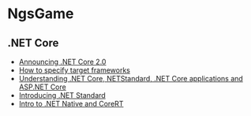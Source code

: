 NgsGame
=======

## .NET Core

- [Announcing .NET Core 2.0](https://blogs.msdn.microsoft.com/dotnet/2017/08/14/announcing-net-core-2-0/)
- [How to specify target frameworks](https://docs.microsoft.com/en-us/dotnet/standard/frameworks#referring-to-frameworks)
- [Understanding .NET Core, NETStandard, .NET Core applications and ASP.NET Core](https://andrewlock.net/understanding-net-core-netstandard-and-asp-net-core/)
- [Introducing .NET Standard](https://blogs.msdn.microsoft.com/dotnet/2016/09/26/introducing-net-standard/)
- [Intro to .NET Native and CoreRT](https://github.com/dotnet/corert/blob/master/Documentation/intro-to-corert.md)
 